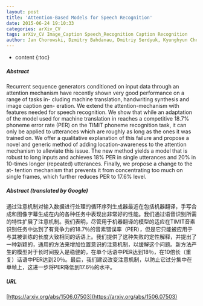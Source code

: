 ```yaml
---
layout: post
title: 'Attention-Based Models for Speech Recognition'
date: 2015-06-24 19:10:33
categories: arXiv_CV
tags: arXiv_CV Image_Caption Speech_Recognition Caption Recognition
author: Jan Chorowski, Dzmitry Bahdanau, Dmitriy Serdyuk, Kyunghyun Cho, Yoshua Bengio
---
```


* content
{:toc}

##### Abstract
Recurrent sequence generators conditioned on input data through an attention mechanism have recently shown very good performance on a range of tasks in- cluding machine translation, handwriting synthesis and image caption gen- eration. We extend the attention-mechanism with features needed for speech recognition. We show that while an adaptation of the model used for machine translation in reaches a competitive 18.7% phoneme error rate (PER) on the TIMIT phoneme recognition task, it can only be applied to utterances which are roughly as long as the ones it was trained on. We offer a qualitative explanation of this failure and propose a novel and generic method of adding location-awareness to the attention mechanism to alleviate this issue. The new method yields a model that is robust to long inputs and achieves 18% PER in single utterances and 20% in 10-times longer (repeated) utterances. Finally, we propose a change to the at- tention mechanism that prevents it from concentrating too much on single frames, which further reduces PER to 17.6% level.

##### Abstract (translated by Google)
通过注意机制对输入数据进行处理的循环序列生成器最近在包括机器翻译，手写合成和图像字幕生成在内的各种任务中表现出非常好的性能。我们通过语音识别所需的特性扩展了注意机制。我们表明，尽管用于机器翻译的模型的适应在TIMIT音素识别任务中达到了有竞争力的18.7％的音素错误率（PER），但是它只能被应用于与其被训练的长度大致相同的话语上。我们提供了这种失败的定性解释，并提出了一种新颖的，通用的方法来增加位置意识的注意机制，以缓解这个问题。新方法产生的模型对于长时间投入是稳健的，在单个话语中PER达到18％，在10倍长（重复）话语中PER达到20％。最后，我们建议改变注意机制，以防止它过分集中在单帧上，这进一步将PER降低到17.6％的水平。

##### URL
[https://arxiv.org/abs/1506.07503](https://arxiv.org/abs/1506.07503)

